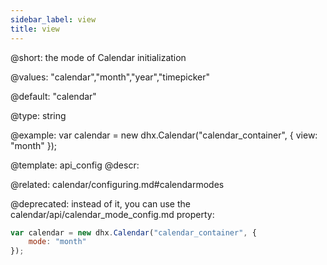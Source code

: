 ```yaml
---
sidebar_label: view
title: view
---          
```


@short: 
the mode of Calendar initialization

@values:
"calendar","month","year","timepicker"

@default:
"calendar"


@type: string

@example: 
var calendar = new dhx.Calendar("calendar_container", {
    view: "month"
});


@template:	api_config
@descr: 

@related:
calendar/configuring.md#calendarmodes


@deprecated: instead of it, you can use the calendar/api/calendar_mode_config.md property:
~~~js
var calendar = new dhx.Calendar("calendar_container", {
    mode: "month"
});
~~~